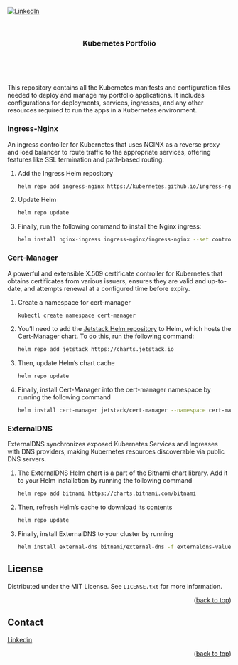 <a id="readme-top"></a>

[![LinkedIn][linkedin-shield]][linkedin-url]



<!-- PROJECT LOGO -->
<br />
<div align="center">
  <h3 align="center">Kubernetes Portfolio</h3>
  <p align="center">
    <br />
    <br />
    <br />
  </p>
</div>

This repository contains all the Kubernetes manifests and configuration files needed to deploy and manage my portfolio applications. It includes configurations for deployments, services, ingresses, and any other resources required to run the apps in a Kubernetes environment.

### Ingress-Nginx

An ingress controller for Kubernetes that uses NGINX as a reverse proxy and load balancer to route traffic to the appropriate services, offering features like SSL termination and path-based routing.

1. Add the Ingress Helm repository
   ```sh
   helm repo add ingress-nginx https://kubernetes.github.io/ingress-nginx
   ```
2. Update Helm
   ```sh
   helm repo update
   ```
3. Finally, run the following command to install the Nginx ingress:
   ```sh
   helm install nginx-ingress ingress-nginx/ingress-nginx --set controller.publishService.enabled=true
   ```
### Cert-Manager

A powerful and extensible X.509 certificate controller for Kubernetes that obtains certificates from various issuers, ensures they are valid and up-to-date, and attempts renewal at a configured time before expiry.

1. Create a namespace for cert-manager
   ```sh
   kubectl create namespace cert-manager
   ```
2. You’ll need to add the [Jetstack Helm repository](https://artifacthub.io/packages/helm/cert-manager/cert-manager) to Helm, which hosts the Cert-Manager chart. To do this, run the following command:
   ```sh
   helm repo add jetstack https://charts.jetstack.io
   ```
3. Then, update Helm’s chart cache
   ```sh
   helm repo update
   ```
4. Finally, install Cert-Manager into the cert-manager namespace by running the following command
   ```sh
   helm install cert-manager jetstack/cert-manager --namespace cert-manager --version v1.10.1 --set installCRDs=true
   ```
### ExternalDNS

ExternalDNS synchronizes exposed Kubernetes Services and Ingresses with DNS providers, making Kubernetes resources discoverable via public DNS servers.

1. The ExternalDNS Helm chart is a part of the Bitnami chart library. Add it to your Helm installation by running the following command
   ```sh
   helm repo add bitnami https://charts.bitnami.com/bitnami
   ```
2. Then, refresh Helm’s cache to download its contents
   ```sh
   helm repo update
   ```
3. Finally, install ExternalDNS to your cluster by running
   ```sh
   helm install external-dns bitnami/external-dns -f externaldns-values.yaml
   ```


<!-- LICENSE -->
## License

Distributed under the MIT License. See `LICENSE.txt` for more information.

<p align="right">(<a href="#readme-top">back to top</a>)</p>



<!-- CONTACT -->
## Contact

[Linkedin]([Linkedin](https://www.linkedin.com/in/d3v06/))

<p align="right">(<a href="#readme-top">back to top</a>)</p>




<!-- MARKDOWN LINKS & IMAGES -->
<!-- https://www.markdownguide.org/basic-syntax/#reference-style-links -->
[license-shield]: https://img.shields.io/github/license/othneildrew/Best-README-Template.svg?style=for-the-badge
[license-url]: https://github.com/daniarmas/notes/blob/main/LICENSE
[linkedin-shield]: https://img.shields.io/badge/LinkedIn-0077B5?style=for-the-badge&logo=linkedin&logoColor=white
[linkedin-url]: https://www.linkedin.com/in/d3v06/

[Go.dev]: https://img.shields.io/badge/Go-00ADD8?style=for-the-badge&logo=go&logoColor=white
[Go-url]: https://go.dev/
[Redis.io]: https://img.shields.io/badge/redis-%23DD0031.svg?&style=for-the-badge&logo=redis&logoColor=white
[Redis-url]: https://redis.io/
[Cockroachlabs.com]: https://img.shields.io/badge/Cockroach%20Labs-6933FF?style=for-the-badge&logo=Cockroach%20Labs&logoColor=white
[Cockroachlabs-url]: https://www.cockroachlabs.com/
